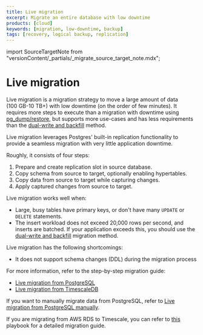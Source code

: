 ```yaml
---
title: Live migration
excerpt: Migrate an entire database with low downtime
products: [cloud]
keywords: [migration, low-downtime, backup]
tags: [recovery, logical backup, replication]
---
```

import SourceTargetNote from "versionContent/_partials/_migrate_source_target_note.mdx";

# Live migration

Live migration is a migration strategy to move a large amount of data
(100&nbsp;GB-10&nbsp;TB+) with low downtime (on the order of few minutes). It requires
more steps to execute than a migration with downtime using [pg_dump/restore][pg-dump-and-restore],
but supports more use-cases and has less requirements than the [dual-write and backfill] method.

<SourceTargetNote />

Live migration leverages Postgres' built-in replication functionality to
provide a seamless migration with very little application downtime.

Roughly, it consists of four steps:

1. Prepare and create replication slot in source database.
2. Copy schema from source to target, optionally enabling hypertables.
3. Copy data from source to target while capturing changes.
4. Apply captured changes from source to target.

Live migration works well when:
- Large, busy tables have primary keys, or don't have many `UPDATE` or
  `DELETE` statements.
- The insert workload does not exceed 20,000 rows per second, and
  inserts are batched. If your application exceeds this, you should use
  the [dual-write and backfill] migration method.

Live migration has the following shortcomings:
- It does not support schema changes (DDL) during the migration process

For more information, refer to the step-by-step migration guide:

- [Live migration from PostgreSQL][from-postgres]
- [Live migration from TimescaleDB][from-timescaledb]

If you want to manually migrate data from PostgreSQL, refer to
[Live migration from PostgreSQL manually][live-migration-manual].

If you are migrating from AWS RDS to Timescale, you can refer to [this][live-migration-playbook] playbook
for a detailed migration guide.

[from-postgres]: /migrate/:currentVersion:/live-migration/live-migration-from-postgres/
[from-timescaledb]: /migrate/:currentVersion:/live-migration/live-migration-from-timescaledb/
[live-migration-manual]: /migrate/:currentVersion:/playbooks/live-migration-from-timescaledb-manually/
[pg-dump-and-restore]: /migrate/:currentVersion:/pg-dump-and-restore/
[dual-write and backfill]: /migrate/:currentVersion:/dual-write-and-backfill/
[live-migration-playbook]: /migrate/:currentVersion:/playbooks/rds-timescale-live-migration/